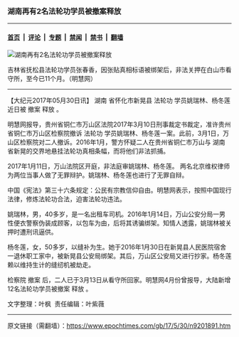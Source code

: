 ### 湖南再有2名法轮功学员被撤案释放

---

#### [首页](../../../..?n9201891) &nbsp;|&nbsp; [评论](../../../../../epoch-comment?n9201891) &nbsp;|&nbsp; [专题](../../../../../epoch-special?n9201891) &nbsp;|&nbsp; [禁闻](../../../../../epoch-news?n9201891) &nbsp;|&nbsp; [禁书](../../../../../books?n9201891) &nbsp;|&nbsp; [翻墙](https://github.com/gfw-breaker/nogfw/blob/master/README.md?n9201891)


<div><img alt="湖南再有2名法轮功学员被撤案释放" class="attachment-djy_600_400 size-djy_600_400 wp-post-image" src="https://i.epochtimes.com/assets/uploads/2017/05/1-249.jpg"/>
<div class="caption">
 <p>
  吉林省抚松县法轮功学员张春香，因张贴真相标语被绑架后，非法关押在白山市看守所，至今已11个月。（明慧网）
 </p>
</div></div><hr/><div class="post_content" id="artbody" itemprop="articleBody">
 <!-- article content begin -->
 <p>
  【大纪元2017年05月30日讯】
  <ok href="https://www.epochtimes.com/gb/tag/%E6%B9%96%E5%8D%97.html">
   湖南
  </ok>
  省怀化市新晃县
  <ok href="https://www.epochtimes.com/gb/tag/%E6%B3%95%E8%BD%AE%E5%8A%9F.html">
   法轮功
  </ok>
  学员姚瑞林、杨冬莲近日被
  <ok href="https://www.epochtimes.com/gb/tag/%E6%92%A4%E6%A1%88.html">
   撤案
  </ok>
  <ok href="https://www.epochtimes.com/gb/tag/%E9%87%8A%E6%94%BE.html">
   释放
  </ok>
  。
 </p>
 <p>
  明慧网报导，贵州省铜仁市万山区法院2017年3月10日刑事裁定书裁定，准许贵州省铜仁市万山区检察院撤诉
  <ok href="https://www.epochtimes.com/gb/tag/%E6%B3%95%E8%BD%AE%E5%8A%9F.html">
   法轮功
  </ok>
  学员姚瑞林、杨冬莲一案。此前，3月1日，万山区检察院对二人撤诉。2016年1月，警方怀疑二人在贵州省铜仁市万山与
  <ok href="https://www.epochtimes.com/gb/tag/%E6%B9%96%E5%8D%97.html">
   湖南
  </ok>
  省新晃的交界地悬挂法轮功真相条幅，而将他们非法抓捕。
 </p>
 <p>
  2017年1月11日，万山法院区开庭，非法庭审姚瑞林、杨冬莲。 两名北京维权律师为两位当事人做了无罪辩护。姚瑞林、杨冬莲也进行了无罪自辩。
 </p>
 <p>
  中国《宪法》第三十六条规定：公民有宗教信仰自由。明慧网表示，按照中国现行法律，修炼法轮功合法，迫害法轮功违法。
 </p>
 <p>
  姚瑞林，男，40多岁，是一名出租车司机。2016年1月14日，万山公安分局一男性便衣警察伪装成顾客，以包车为由，后将其诱骗绑架。知情人透露，姚瑞林被关押时遭刑讯逼供。
 </p>
 <p>
  杨冬莲，女，50多岁，以缝补为生。她于2016年1月30日在新晃县人民医院宿舍一退休职工家中，被新晃县公安局绑架。其后，万山区公安局又进行抄家。杨冬莲赖以维持生计的缝纫机被劫走。
 </p>
 <p>
  检察院
  <ok href="https://www.epochtimes.com/gb/tag/%E6%92%A4%E6%A1%88.html">
   撤案
  </ok>
  后，二人已于3月13日从看守所回家。明慧网4月份曾报导，大陆新增12名法轮功学员被撤案
  <ok href="https://www.epochtimes.com/gb/tag/%E9%87%8A%E6%94%BE.html">
   释放
  </ok>
  。
 </p>
 <p>
  文字整理：叶枫  责任编辑：叶紫薇
 </p>
 <!-- article content end -->
 <div id="below_article_ad">
 </div>
</div>


---

原文链接（需翻墙）：https://www.epochtimes.com/gb/17/5/30/n9201891.htm